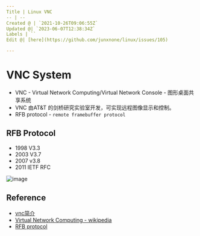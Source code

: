 ```yaml
---
Title | Linux VNC
-- | --
Created @ | `2021-10-26T09:06:55Z`
Updated @| `2023-06-07T12:38:34Z`
Labels | ``
Edit @| [here](https://github.com/junxnone/linux/issues/105)

---
```

# VNC System

- VNC - Virtual Network Computing/Virtual Network Console - 图形桌面共享系统
- VNC 由AT&T 的剑桥研究实验室开发，可实现远程图像显示和控制。
- RFB protocol - `remote framebuffer protocol`

## RFB Protocol
- 1998 V3.3
-  2003 V3.7
- 2007 v3.8
- 2011 IETF RFC


![image](https://github.com/junxnone/linux/assets/2216970/5d69bc5e-3849-4809-a16b-52a75f17448f)


## Reference

- [vnc简介](https://github.com/levinit/itnotes/blob/main/vnc.md)
- [Virtual Network Computing - wikipedia](https://en.wikipedia.org/wiki/Virtual_Network_Computing)
- [RFB protocol](https://en.wikipedia.org/wiki/RFB_protocol)

